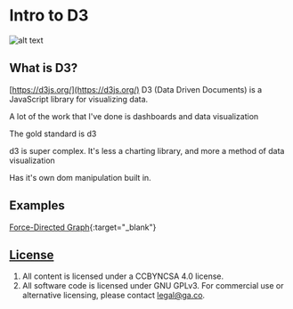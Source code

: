 
# Intro to D3
[logo]: https://raw.githubusercontent.com/d3/d3-logo/master/d3.png "D3"
![alt text](https://raw.githubusercontent.com/d3/d3-logo/master/d3.png "Logo Title Text 1")


## What is D3?

[https://d3js.org/](https://d3js.org/)
D3 (Data Driven Documents) is a JavaScript library for visualizing data.


A lot of the work that I've done is dashboards and data visualization



The gold standard is d3

d3 is super complex. It's less a charting library, and more a method of data
visualization

Has it's own dom manipulation built in.




## Examples

[Force-Directed Graph](https://bl.ocks.org/mbostock/4062045){:target="_blank"}


## [License](LICENSE)

1.  All content is licensed under a CC­BY­NC­SA 4.0 license.
1.  All software code is licensed under GNU GPLv3. For commercial use or
    alternative licensing, please contact legal@ga.co.
